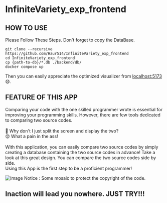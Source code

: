 # InfiniteVariety_exp_frontend

## HOW TO USE

Please Follow These Steps.
Don't forget to copy the DataBase.
```
git clone --recursive https://github.com/Haur514/InfiniteVariety_exp_frontend
cd InfiniteVariety_exp_frontend
cp {path-to-db}/*.db ./backend/db/
docker compose up
```
Then you can easily appreciate the optimized visualizer from [localhost:5173](http://localhost:5173)😄.

## FEATURE OF THIS APP

Comparing your code with the one skilled programmer wrote is essential for improving your programming skills.
However, there are few tools dedicated to comparing two source codes.<br><br>
🤔 Why don't I just split the screen and display the two?<br>
😡 What a pain in the ass!<br><br>
With this application, you can easily compare two source codes by simply creating a database containing the two source codes in advance!
Take a look at this great design.
You can compare the two source codes side by side.<br>
Using this App is the first step to be a proficient programmer!

![image](https://user-images.githubusercontent.com/82633228/181409652-2bf02859-d051-4488-855b-1de7ebaca4ac.png)
Notice : Some mosaic to protect the copyright of the code.

## Inaction will lead you nowhere. JUST TRY!!!


